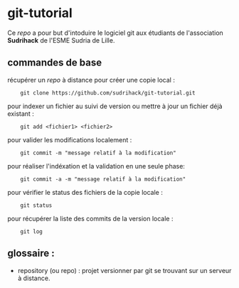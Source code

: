 # git-tutorial

Ce *repo* a pour but d'intoduire le logiciel git aux étudiants de 
l'association **Sudrihack** de l'ESME Sudria de Lille.

## commandes de base

récupérer un *repo* à distance pour créer une copie local :

```
    git clone https://github.com/sudrihack/git-tutorial.git
```
pour indexer un fichier au suivi de version ou mettre à jour 
un fichier déjà existant :
```
    git add <fichier1> <fichier2>
```

pour valider les modifications localement :
```
    git commit -m "message relatif à la modification"
```

pour réaliser l'indéxation et la validation en une seule phase:
```
    git commit -a -m "message relatif à la modification"
```

pour vérifier le status des fichiers de la copie locale :
```
    git status
```

pour récupérer la liste des commits de la version locale :
```
    git log
```

## glossaire :

* repository (ou repo) : projet versionner par git se trouvant sur un 
                         serveur à distance. 
